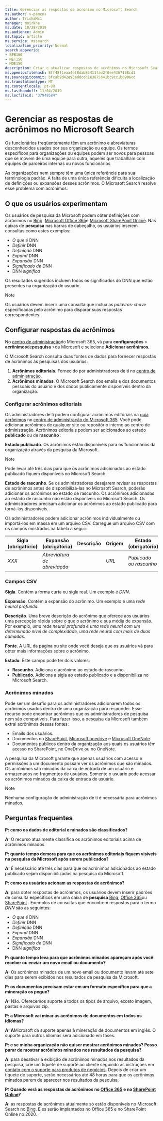 ```yaml
---
title: Gerenciar as respostas de acrônimo no Microsoft Search
ms.author: v-pamcna
author: TrishaMc1
manager: mnirkhe
ms.date: 10/28/2019
ms.audience: Admin
ms.topic: article
ms.service: mssearch
localization_priority: Normal
search.appverid:
- BFB160
- MET150
- MOE150
description: Criar e atualizar respostas de acrônimos no Microsoft Search
ms.openlocfilehash: 8ff48f1eaa4ef8dab83411fad2f0ee4367158cd1
ms.sourcegitcommit: bfcab9d42e93addccd1e3875b41bc9cc1b6986cc
ms.translationtype: MT
ms.contentlocale: pt-BR
ms.lasthandoff: 11/04/2019
ms.locfileid: "37949584"
---
```

# <a name="manage-acronyms-answers-in-microsoft-search"></a>Gerenciar as respostas de acrônimos no Microsoft Search

Os funcionários freqüentemente têm um acrônimo e abreviaturas desconhecidos usados por sua organização ou equipe. Os termos específicos para organizações ou equipes podem ser novos para pessoas que se movem de uma equipe para outra, aqueles que trabalham com equipes de parceiros internas ou novos funcionários.

As organizações nem sempre têm uma única referência para sua terminologia padrão. A falta de uma única referência dificulta a localização de definições ou expansões desses acrônimos. O Microsoft Search resolve esse problema com acrônimos.

## <a name="what-users-experience"></a>O que os usuários experimentam
Os usuários de pesquisa da Microsoft podem obter definições com acrônimos no [Bing](https://Bing.com), [Microsoft Office 365](https://Office.com)e [Microsoft SharePoint Online](https://products.office.com/sharepoint/collaboration). Nas caixas de **pesquisa** nas barras de cabeçalho, os usuários inserem consultas como estes exemplos:

- *O que é* DNN
- *Definir* DNN
- *Definição* DNN
- *Expand* DNN
- *Expansão* DNN
- *Significado de* DNN
- DNN *significa*

Os resultados sugeridos incluem todos os significados do DNN que estão presentes na organização do usuário.

> [!NOTE]
> Os usuários devem inserir uma consulta que inclua as *palavras-chave* especificadas pelo acrônimo para disparar suas respostas correspondentes.  

## <a name="set-up-acronyms-answers"></a>Configurar respostas de acrônimos
No [centro de administração](https://admin.microsoft.com)do Microsoft 365, vá para **configurações** > **acrônimos**de**pesquisa** >da Microsoft e selecione **Adicionar acrônimos**. 

O Microsoft Search consulta duas fontes de dados para fornecer respostas de acrônimos às pesquisas dos usuários:

1.  **Acrônimos editoriais**. Fornecido por administradores de ti no [centro de administração](https://admin.microsoft.com).
2.  **Acrônimos minados**. O Microsoft Search dos emails e dos documentos pessoais do usuário e dos dados publicamente disponíveis dentro da organização.

### <a name="set-up-editorial-acronyms"></a>Configurar acrônimos editoriais
Os administradores de ti podem configurar acrônimos editoriais na [guia acrônimos](https://admin.microsoft.com/Adminportal/Home#/MicrosoftSearch) no [centro de administração do Microsoft 365]( https://admin.microsoft.com). Você pode adicionar acrônimos de qualquer site ou repositório interno ao centro de administração. Acrônimos editoriais podem ser adicionados ao estado **publicado** ou de **rascunho** :

**Estado publicado**. Os acrônimos estão disponíveis para os funcionários da organização através da pesquisa da Microsoft.

> [!NOTE]
> Pode levar até três dias para que os acrônimos adicionados ao estado publicado fiquem disponíveis no Microsoft Search.

**Estado de rascunho**. Se os administradores desejarem revisar as respostas de acrônimos antes de disponibilizá-las no Microsoft Search, poderão adicionar os acrônimos ao estado de rascunho. Os acrônimos adicionados ao estado de rascunho não estão disponíveis no Microsoft Search. Os administradores precisam adicionar os acrônimos ao estado publicado para torná-los disponíveis.

Os administradores podem adicionar acrônimos individualmente ou importá-los em massa em um arquivo CSV. Carregue um arquivo CSV com os campos mostrados na tabela a seguir:

| Sigla (obrigatório) | Expansão (obrigatória) | Descrição  | Origem | Estado (obrigatório) |
| --------- | --------- | ---------- | --------- |--------- |
| *XXX* | *Abreviatura de abreviação* |  | *URL* | *Publicado ou rascunho* |

### <a name="csv-fields"></a>Campos CSV
**Sigla**. Contém a forma curta ou sigla real. Um exemplo é *DNN*.

**Expansão**. Contém a expansão do acrônimo. Um exemplo é uma *rede neural profunda*.

**Descrição**. Uma breve descrição do acrônimo que oferece aos usuários uma percepção rápida sobre o que o acrônimo e sua média de expansão. Por exemplo, *uma rede neural profunda é uma rede neural com um determinado nível de complexidade, uma rede neural com mais de duas camadas*.

**Fonte**. A URL da página ou site onde você deseja que os usuários vá para obter mais informações sobre o acrônimo.

**Estado**. Este campo pode ter dois valores:

- **Rascunho**. Adiciona o acrônimo ao estado de rascunho.
- **Publicado**. Adiciona a sigla ao estado publicado e a disponibiliza no Microsoft Search.

### <a name="mined-acronyms"></a>Acrônimos minados
Pode ser um desafio para os administradores adicionarem todos os acrônimos usados dentro de uma organização para responder. Esse recurso pode encontrar acrônimos que os administradores de pesquisa nem são compatíveis. Para fazer isso, a pesquisa da Microsoft também extrai acrônimos dessas fontes:

- Emails dos usuários.
- Documentos no [SharePoint](https://products.office.com/sharepoint/collaboration), [Microsoft onedrive]( https://onedrive.live.com/about/) e [Microsoft OneNote](http://www.onenote.com/).
- Documentos públicos dentro da organização aos quais os usuários têm acesso no SharePoint, no OneDrive ou no OneNote.

A pesquisa da Microsoft garante que apenas usuários com acesso e permissões a um documento possam ver os acrônimos que são minados. Os acrônimos são minados da caixa de entrada de um usuário e armazenados no fragmentos de usuários. Somente o usuário pode acessar os acrônimos minados da caixa de entrada do usuário.

> [!NOTE]
> Nenhuma configuração de administração de ti é necessária para acrônimos minados.

## <a name="frequently-asked-questions"></a>Perguntas frequentes
**P: como os dados de editorial e minados são classificados?**

**A:** O recurso atualmente classifica os acrônimos editoriais acima de acrônimos minados.

**P: quanto tempo demora para que os acrônimos editoriais fiquem visíveis na pesquisa da Microsoft após serem publicados?**

**A:**  É necessário até três dias para que os acrônimos adicionados ao estado publicado sejam disponibilizados na pesquisa da Microsoft. 

**P: como os usuários acionam as respostas de acrônimos?**

**A**: para obter respostas de acrônimos, os usuários devem inserir padrões de consulta específicos em uma caixa de **pesquisa** [Bing](https://bing.com), [Office 365](https://Office.com)ou [SharePoint](https://products.office.com/sharepoint/collaboration) . Exemplos de consultas que encontrem respostas para o termo *DNN* são as seguintes:

- *O que é* DNN
- *Definir* DNN
- *Definição* DNN
- *Expand* DNN
- *Expansão* DNN
- *Significado de* DNN
- DNN *significa*

**P: quanto tempo leva para que acrônimos minados apareçam após você receber ou enviar um novo email ou documento?**

**A:** Os acrônimos minados de um novo email ou documento levam até sete dias para serem exibidos nos resultados da pesquisa da Microsoft.

**P: os documentos precisam estar em um formato específico para que a mineração os pegue?**

**A:** Não. Oferecemos suporte a todos os tipos de arquivo, exceto imagem, pastas e arquivos zip.

**P: a Microsoft vai minar as acrônimos de documentos em todos os idiomas?**

**A: A**Microsoft dá suporte apenas à mineração de documentos em inglês. O suporte para outros idiomas será adicionado em fases.

**P: e se minha organização não quiser mostrar acrônimos minados? Posso parar de mostrar acrônimos minados nos resultados da pesquisa?**

**A**: para desativar a exibição de acrônimos minados nos resultados da pesquisa, crie um tíquete de suporte ao cliente seguindo as instruções em [contato com o suporte para produtos de negócios](https://docs.microsoft.com/office365/admin/contact-support-for-business-products?redirectSourcePath=%252fen-us%252farticle%252fContact-Office-365-for-business-support-32a17ca7-6fa0-4870-8a8d-e25ba4ccfd4b&view=o365-worldwide&tabs=online#BKMK_call_support).
Depois de criar um tíquete de suporte, serão necessários até 48 horas para que os acrônimos minados parem de aparecer nos resultados da pesquisa. 

**P: Quando verá as respostas de acrônimos no [Office 365](https://Office.com) e no [SharePoint Online](https://products.office.com/sharepoint/collaboration)?**

**A**: as respostas de acrônimos atualmente só estão disponíveis no Microsoft Search no [Bing](https://bing.com). Eles serão implantados no Office 365 e no SharePoint Online no 2020.
